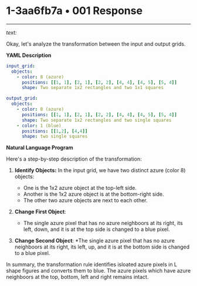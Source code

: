 # 1-3aa6fb7a • 001 Response

---

*text:*

Okay, let's analyze the transformation between the input and output grids.

**YAML Description**

```yaml
input_grid:
  objects:
    - color: 8 (azure)
      positions: [[1, 1], [2, 1], [2, 2], [4, 4], [4, 5], [5, 4]]
      shape: Two separate 1x2 rectangles and two 1x1 squares

output_grid:
  objects:
    - color: 8 (azure)
      positions: [[1, 1], [2, 1], [2, 2], [4, 4], [4, 5], [5, 4]]
      shape: Two separate 1x2 rectangles and two single squares
    - color: 1 (blue)
      positions: [[1,2], [4,4]]
      shape: two single squares
```

**Natural Language Program**

Here's a step-by-step description of the transformation:

1.  **Identify Objects:** In the input grid, we have two distinct azure (color 8) objects:
    *   One is the 1x2 azure object at the top-left side.
    *   Another is the 1x2 azure object is at the bottom-right side.
    *   The other two azure objects are next to each other.

2.  **Change First Object**:
    * The single azure pixel that has no azure neighboors at its right, its left, down, and it is at the top side is changed to a blue pixel.

3. **Change Second Object**:
   *The single azure pixel that has no azure neighboors at its right, its left, up, and it is at the bottom side is changed to a blue pixel.

In summary, the transformation rule identifies isloated azure pixels in L shape figures and converts them to blue. The azure pixels which have azure neighboors at the top, bottom, left and right remains intact.

